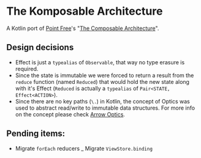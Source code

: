 # The Komposable Architecture

A Kotlin port of [Point Free](https://github.com/pointfreeco)'s "[The Composable Architecture](https://github.com/pointfreeco/swift-composable-architecture)".

## Design decisions
- Effect is just a `typealias` of `Observable`, that way no type erasure is required. 
- Since the state is immutable we were forced to return a result from the `reduce` function 
  (named `Reduced`) that would hold the new state along with it's Effect (`Reduced` is actually a 
  `typealias` of `Pair<STATE, Effect<ACTION>`). 
- Since there are no key paths (`\.`) in Kotlin, the concept of Optics was used to abstract read/write to
  immutable data structures.
  For more info on the concept please check [Arrow Optics](https://arrow-kt.io/docs/0.10/optics/lens/).

## Pending items:
- Migrate `forEach` reducers
_ Migrate `ViewStore.binding`